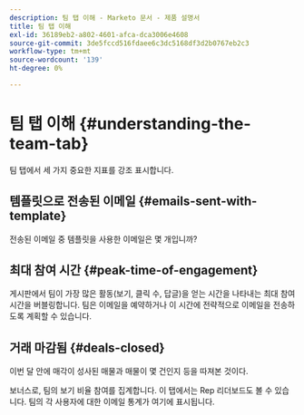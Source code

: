 ```yaml
---
description: 팀 탭 이해 - Marketo 문서 - 제품 설명서
title: 팀 탭 이해
exl-id: 36189eb2-a802-4601-afca-dca3006e4608
source-git-commit: 3de5fccd516fdaee6c3dc5168df3d2b0767eb2c3
workflow-type: tm+mt
source-wordcount: '139'
ht-degree: 0%

---
```


# 팀 탭 이해 {#understanding-the-team-tab}

팀 탭에서 세 가지 중요한 지표를 강조 표시합니다.

## 템플릿으로 전송된 이메일 {#emails-sent-with-template}

전송된 이메일 중 템플릿을 사용한 이메일은 몇 개입니까?

## 최대 참여 시간 {#peak-time-of-engagement}

게시판에서 팀이 가장 많은 활동(보기, 클릭 수, 답글)을 얻는 시간을 나타내는 최대 참여 시간을 버블링합니다. 팀은 이메일을 예약하거나 이 시간에 전략적으로 이메일을 전송하도록 계획할 수 있습니다.

## 거래 마감됨 {#deals-closed}

이번 달 안에 매각이 성사된 매물과 매물이 몇 건인지 등을 따져본 것이다.

보너스로, 팀의 보기 비율 참여를 집계합니다. 이 탭에서는 Rep 리더보드도 볼 수 있습니다. 팀의 각 사용자에 대한 이메일 통계가 여기에 표시됩니다.
